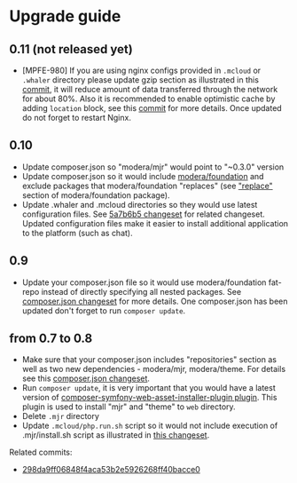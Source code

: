 # Upgrade guide

## 0.11 (not released yet)

* [MPFE-980] If you are using nginx configs provided in `.mcloud` or `.whaler` directory please update gzip section as 
illustrated in this [commit](https://github.com/modera/foundation-standard/commit/d521dd0701ec8784be075e00ef7778ade1707dd5), 
it will reduce amount of data transferred through the network for about 80%. Also it is recommended to enable optimistic 
cache by adding `location` block, see this [commit](https://github.com/modera/foundation-standard/commit/36b8068c477ed9b1e2ca826b7b3fb8aab5f6a412) 
for more details. Once updated do not forget to restart Nginx.

## 0.10

* Update composer.json so "modera/mjr" would point to "~0.3.0" version
* Update composer.json so it would include [modera/foundation](https://github.com/modera/foundation) and exclude
 packages that modera/foundation "replaces" (see ["replace"](https://github.com/modera/foundation/blob/master/composer.json#L34) 
 section of modera/foundation package).
* Update .whaler and .mcloud directories so they would use latest configuration files. See 
[5a7b6b5 changeset](https://github.com/modera/foundation-standard/commit/0a20324cb480dc7b18f6727ea9779a75177ce388) for 
related changeset. Updated configuration files make it easier to install additional application to the platform (such as chat).

## 0.9

* Update your composer.json file so it would use modera/foundation fat-repo instead of directly specifying all nested
packages. See [composer.json changeset](https://github.com/modera/foundation-standard/commit/52db17a084bf1a0461e47a98dd7353178c4ccbc7#diff-b5d0ee8c97c7abd7e3fa29b9a27d1780) for more details.
One composer.json has been updated don't forget to run `composer update`.

## from 0.7 to 0.8

* Make sure that your composer.json includes "repositories" section
as well as two new dependencies - modera/mjr, modera/theme. For details see this 
[composer.json changeset](https://github.com/modera/foundation-standard/commit/298da9ff06848f4aca53b2e5926268ff40bacce0#diff-b5d0ee8c97c7abd7e3fa29b9a27d1780).
* Run `composer update`, it is very important that you would have a latest version of
[composer-symfony-web-asset-installer-plugin plugin](https://github.com/modera/composer-symfony-web-asset-installer-plugin). This
plugin is used to install "mjr" and "theme" to `web` directory.
* Delete `.mjr` directory
* Update `.mcloud/php.run.sh` script so it would not include execution of .mjr/install.sh script as illustrated
in [this changeset](https://github.com/modera/foundation-standard/commit/298da9ff06848f4aca53b2e5926268ff40bacce0#diff-1679d624c11b6620fada67b70579887b).

Related commits:
* [298da9ff06848f4aca53b2e5926268ff40bacce0](https://github.com/modera/foundation-standard/commit/298da9ff06848f4aca53b2e5926268ff40bacce0)